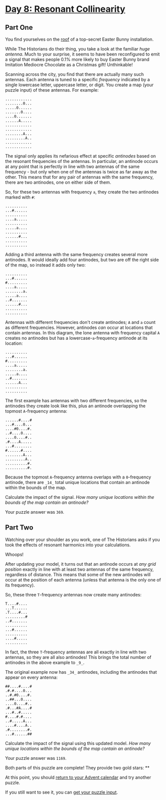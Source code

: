 # [Day 8: Resonant Collinearity](https://adventofcode.com/2024/day/8)
## Part One

You find yourselves on the [roof](https://adventofcode.com/2016/day/25) of a top-secret Easter Bunny
installation.

While The Historians do their thing, you take a look at the familiar _huge
antenna_. Much to your surprise, it seems to have been reconfigured to emit a
signal that makes people 0.1% more likely to buy Easter Bunny brand Imitation
Mediocre Chocolate as a Christmas gift! Unthinkable!

Scanning across the city, you find that there are actually many such antennas.
Each antenna is tuned to a specific _frequency_ indicated by a single
lowercase letter, uppercase letter, or digit. You create a map (your puzzle
input) of these antennas. For example:

    
    
    ............
    ........0...
    .....0......
    .......0....
    ....0.......
    ......A.....
    ............
    ............
    ........A...
    .........A..
    ............
    ............
    

The signal only applies its nefarious effect at specific _antinodes_ based on
the resonant frequencies of the antennas. In particular, an antinode occurs at
any point that is perfectly in line with two antennas of the same frequency -
but only when one of the antennas is twice as far away as the other. This
means that for any pair of antennas with the same frequency, there are two
antinodes, one on either side of them.

So, for these two antennas with frequency `a`, they create the two antinodes
marked with `#`:

    
    
    ..........
    ...#......
    ..........
    ....a.....
    ..........
    .....a....
    ..........
    ......#...
    ..........
    ..........
    

Adding a third antenna with the same frequency creates several more antinodes.
It would ideally add four antinodes, but two are off the right side of the
map, so instead it adds only two:

    
    
    ..........
    ...#......
    #.........
    ....a.....
    ........a.
    .....a....
    ..#.......
    ......#...
    ..........
    ..........
    

Antennas with different frequencies don't create antinodes; `A` and `a` count
as different frequencies. However, antinodes _can_ occur at locations that
contain antennas. In this diagram, the lone antenna with frequency capital `A`
creates no antinodes but has a lowercase-`a`-frequency antinode at its
location:

    
    
    ..........
    ...#......
    #.........
    ....a.....
    ........a.
    .....a....
    ..#.......
    ......A...
    ..........
    ..........
    

The first example has antennas with two different frequencies, so the
antinodes they create look like this, plus an antinode overlapping the topmost
`A`-frequency antenna:

    
    
    ......#....#
    ...#....0...
    ....#0....#.
    ..#....0....
    ....0....#..
    .#....A.....
    ...#........
    #......#....
    ........A...
    .........A..
    ..........#.
    ..........#.
    

Because the topmost `A`-frequency antenna overlaps with a `0`-frequency
antinode, there are `_14_` total unique locations that contain an antinode
within the bounds of the map.

Calculate the impact of the signal. _How many unique locations within the
bounds of the map contain an antinode?_

Your puzzle answer was `369`.

## Part Two

Watching over your shoulder as you work, one of The Historians asks if you
took the effects of resonant harmonics into your calculations.

Whoops!

After updating your model, it turns out that an antinode occurs at _any grid
position_ exactly in line with at least two antennas of the same frequency,
regardless of distance. This means that some of the new antinodes will occur
at the position of each antenna (unless that antenna is the only one of its
frequency).

So, these three `T`-frequency antennas now create many antinodes:

    
    
    T....#....
    ...T......
    .T....#...
    .........#
    ..#.......
    ..........
    ...#......
    ..........
    ....#.....
    ..........
    

In fact, the three `T`-frequency antennas are all exactly in line with two
antennas, so they are all also antinodes! This brings the total number of
antinodes in the above example to `_9_`.

The original example now has `_34_` antinodes, including the antinodes that
appear on every antenna:

    
    
    ##....#....#
    .#.#....0...
    ..#.#0....#.
    ..##...0....
    ....0....#..
    .#...#A....#
    ...#..#.....
    #....#.#....
    ..#.....A...
    ....#....A..
    .#........#.
    ...#......##
    

Calculate the impact of the signal using this updated model. _How many unique
locations within the bounds of the map contain an antinode?_

Your puzzle answer was `1169`.

Both parts of this puzzle are complete! They provide two gold stars: **

At this point, you should [return to your Advent calendar](https://adventofcode.com/2024) and try
another puzzle.

If you still want to see it, you can [get your puzzle input](https://adventofcode.com/2024/day/8/input).

